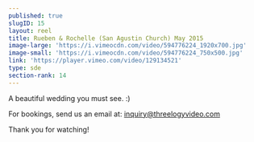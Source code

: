 ```yaml
---
published: true
slugID: 15
layout: reel
title: Rueben & Rochelle (San Agustin Church) May 2015
image-large: 'https://i.vimeocdn.com/video/594776224_1920x700.jpg'
image-small: 'https://i.vimeocdn.com/video/594776224_750x500.jpg'
link: 'https://player.vimeo.com/video/129134521'
type: sde
section-rank: 14
---
```

A beautiful wedding you must see. :)

For bookings, send us an email at: inquiry@threelogyvideo.com

Thank you for watching! 
